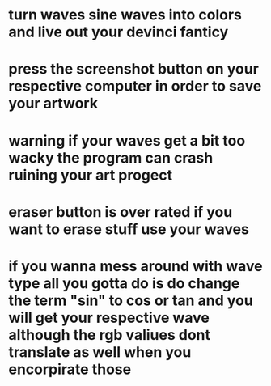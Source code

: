 # turn waves sine waves into colors and live out your devinci fanticy 
# press the screenshot button on your respective computer in order to save your artwork
# warning if your waves get a bit too wacky the program can crash ruining your art progect 
# eraser button is over rated if you want to erase stuff use your waves
# if you wanna mess around with wave type all you gotta do is do change the term "sin" to cos or tan and you will get your respective wave although the rgb valiues dont translate as well when you encorpirate those
